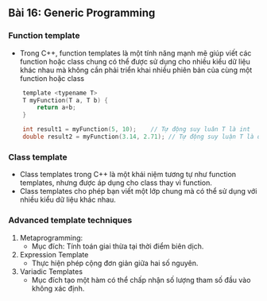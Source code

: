 ## Bài 16: Generic Programming

### Function template
-   Trong C++, function templates là một tính năng mạnh mẽ giúp viết các function hoặc class chung có thể được sử dụng cho nhiều kiểu dữ liệu khác nhau mà không cần phải triển khai nhiều phiên bản của cùng một function hoặc class

```C
    template <typename T>
    T myFunction(T a, T b) {
        return a+b;
    }

    int result1 = myFunction(5, 10);    // Tự động suy luân T là int
    double result2 = myFunction(3.14, 2.71); // Tự động suy luận T là double
```

### Class template
-   Class templates trong C++ là một khái niệm tương tự như function templates, nhưng được áp dụng cho class thay vì function.
-   Class templates cho phép bạn viết một lớp chung mà có thể sử dụng với nhiều kiểu dữ liệu khác nhau.


### Advanced template techniques
1.  Metaprogramming:
    -   Mục đích: Tính toán giai thừa tại thời điểm biên dịch.
2.  Expression Template
    -   Thực hiện phép cộng đơn giản giữa hai số nguyên.
3.  Variadic Templates
    -   Mục đích tạo một hàm có thể chấp nhận số lượng tham số đầu vào không xác định.